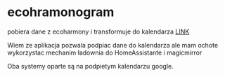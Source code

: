 # ecohramonogram
pobiera dane z ecoharmony i transformuje do kalendarza [LINK]([link](https://ecoharmonogram.pl/))

Wiem ze aplikacja pozwala podpiac dane do kalendarza ale mam ochote wykorzystac mechanim ładownia do HomeAssistante i magicmirror

Oba systemy oparte są na podpietym kalendarzu google.


